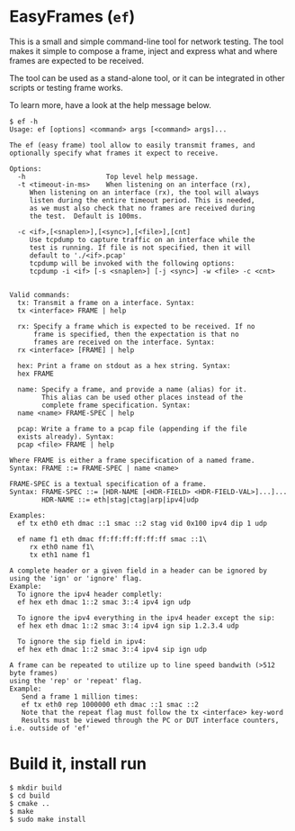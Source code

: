﻿# EasyFrames (`ef`)

This is a small and simple command-line tool for network testing. The tool makes
it simple to compose a frame, inject and express what and where frames are
expected to be received.

The tool can be used as a stand-alone tool, or it can be integrated in other
scripts or testing frame works.

To learn more, have a look at the help message below.

    $ ef -h
    Usage: ef [options] <command> args [<command> args]...
    
    The ef (easy frame) tool allow to easily transmit frames, and
    optionally specify what frames it expect to receive.
    
    Options:
      -h                    Top level help message.
      -t <timeout-in-ms>    When listening on an interface (rx),
         When listening on an interface (rx), the tool will always
         listen during the entire timeout period. This is needed,
         as we must also check that no frames are received during
         the test.  Default is 100ms.
    
      -c <if>,[<snaplen>],[<sync>],[<file>],[cnt]
         Use tcpdump to capture traffic on an interface while the
         test is running. If file is not specified, then it will
         default to './<if>.pcap'
         tcpdump will be invoked with the following options:
         tcpdump -i <if> [-s <snaplen>] [-j <sync>] -w <file> -c <cnt>
    
    
    Valid commands:
      tx: Transmit a frame on a interface. Syntax:
      tx <interface> FRAME | help
    
      rx: Specify a frame which is expected to be received. If no 
          frame is specified, then the expectation is that no
          frames are received on the interface. Syntax:
      rx <interface> [FRAME] | help
    
      hex: Print a frame on stdout as a hex string. Syntax:
      hex FRAME
    
      name: Specify a frame, and provide a name (alias) for it.
            This alias can be used other places instead of the
            complete frame specification. Syntax:
      name <name> FRAME-SPEC | help
    
      pcap: Write a frame to a pcap file (appending if the file
      exists already). Syntax:
      pcap <file> FRAME | help
    
    Where FRAME is either a frame specification of a named frame.
    Syntax: FRAME ::= FRAME-SPEC | name <name>
    
    FRAME-SPEC is a textual specification of a frame.
    Syntax: FRAME-SPEC ::= [HDR-NAME [<HDR-FIELD> <HDR-FIELD-VAL>]...]...
            HDR-NAME ::= eth|stag|ctag|arp|ipv4|udp
    
    Examples:
      ef tx eth0 eth dmac ::1 smac ::2 stag vid 0x100 ipv4 dip 1 udp
    
      ef name f1 eth dmac ff:ff:ff:ff:ff:ff smac ::1\
         rx eth0 name f1\
         tx eth1 name f1
    
    A complete header or a given field in a header can be ignored by
    using the 'ign' or 'ignore' flag.
    Example:
      To ignore the ipv4 header completly:
      ef hex eth dmac 1::2 smac 3::4 ipv4 ign udp
    
      To ignore the ipv4 everything in the ipv4 header except the sip:
      ef hex eth dmac 1::2 smac 3::4 ipv4 ign sip 1.2.3.4 udp
    
      To ignore the sip field in ipv4:
      ef hex eth dmac 1::2 smac 3::4 ipv4 sip ign udp
    
    A frame can be repeated to utilize up to line speed bandwith (>512 byte frames)
    using the 'rep' or 'repeat' flag.
    Example:
       Send a frame 1 million times:
       ef tx eth0 rep 1000000 eth dmac ::1 smac ::2
       Note that the repeat flag must follow the tx <interface> key-word
       Results must be viewed through the PC or DUT interface counters, i.e. outside of 'ef'


# Build it, install run

    $ mkdir build
    $ cd build
    $ cmake ..
    $ make
    $ sudo make install


